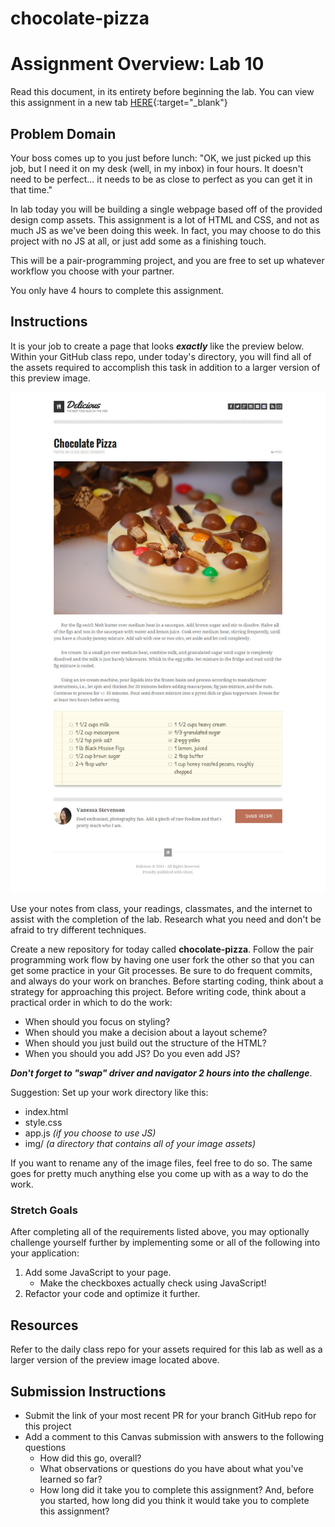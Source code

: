 # chocolate-pizza
# Assignment Overview: Lab 10

Read this document, in its entirety before beginning the lab. You can view this assignment in a new tab
[HERE](https://codefellows.github.io/code-201-guide/curriculum/class-10/lab-a/){:target="_blank"}

## Problem Domain

Your boss comes up to you just before lunch: "OK, we just picked up this job, but I need it on my desk (well, in my inbox) in four hours. It doesn't need to be perfect... it needs to be as close to perfect as you can get it in that time."

In lab today you will be building a single webpage based off of the provided design comp assets. This assignment is a lot of HTML and CSS, and not as much JS as we've been doing this week. In fact, you may choose to do this project with no JS at all, or just add some as a finishing touch.

This will be a pair-programming project, and you are free to set up whatever workflow you choose with your partner.

You only have 4 hours to complete this assignment.

## Instructions

It is your job to create a page that looks ***exactly*** like the preview below. Within your GitHub class repo, under today's directory, you will find all of the assets required to accomplish this task in addition to a larger version of this preview image.

![Chocolate Pizza Preview](./img/PREVIEW.jpg)

Use your notes from class, your readings, classmates, and the internet to assist with the completion of the lab. Research what you need and don't be afraid to try different techniques.

Create a new repository for today called **chocolate-pizza**. Follow the pair programming work flow by having one user fork the other so that you can get some practice in your Git processes. Be sure to do frequent commits, and always do your work on branches. Before starting coding, think about a strategy for approaching this project. Before writing code, think about a practical order in which to do the work:

- When should you focus on styling?
- When should you make a decision about a layout scheme?
- When should you just build out the structure of the HTML?
- When you should you add JS? Do you even add JS?

***Don't forget to "swap" driver and navigator 2 hours into the challenge***.

Suggestion: Set up your work directory like this:

- index.html
- style.css
- app.js *(if you choose to use JS)*
- img/   *(a directory that contains all of your image assets)*

If you want to rename any of the image files, feel free to do so. The same goes for pretty much anything else you come up with as a way to do the work.

### Stretch Goals

After completing all of the requirements listed above, you may optionally challenge yourself further by implementing some or all of the following into your application:

1. Add some JavaScript to your page.
   - Make the checkboxes actually check using JavaScript!
1. Refactor your code and optimize it further.

## Resources

Refer to the daily class repo for your assets required for this lab as well as a larger version of the preview image located above.

## Submission Instructions

- Submit the link of your most recent PR for your branch GitHub repo for this project
- Add a comment to this Canvas submission with answers to the following questions
  - How did this go, overall?
  - What observations or questions do you have about what you've learned so far?
  - How long did it take you to complete this assignment? And, before you started, how long did you think it would take you to complete this assignment?
